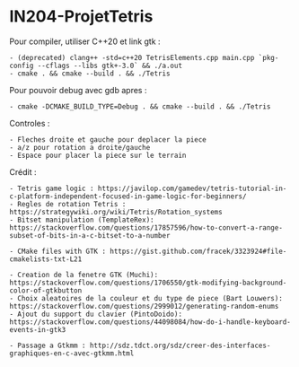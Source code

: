 # IN204-ProjetTetris

Pour compiler, utiliser C++20 et link gtk :

    - (deprecated) clang++ -std=c++20 TetrisElements.cpp main.cpp `pkg-config --cflags --libs gtk+-3.0` && ./a.out
    - cmake . && cmake --build . && ./Tetris

Pour pouvoir debug avec gdb apres :

    - cmake -DCMAKE_BUILD_TYPE=Debug . && cmake --build . && ./Tetris


Controles :

    - Fleches droite et gauche pour deplacer la piece
    - a/z pour rotation a droite/gauche
    - Espace pour placer la piece sur le terrain


Crédit : 

    - Tetris game logic : https://javilop.com/gamedev/tetris-tutorial-in-c-platform-independent-focused-in-game-logic-for-beginners/
    - Regles de rotation Tetris : https://strategywiki.org/wiki/Tetris/Rotation_systems
    - Bitset manipulation (TemplateRex): https://stackoverflow.com/questions/17857596/how-to-convert-a-range-subset-of-bits-in-a-c-bitset-to-a-number

    - CMake files with GTK : https://gist.github.com/fracek/3323924#file-cmakelists-txt-L21

    - Creation de la fenetre GTK (Muchi): https://stackoverflow.com/questions/1706550/gtk-modifying-background-color-of-gtkbutton
    - Choix aleatoires de la couleur et du type de piece (Bart Louwers): https://stackoverflow.com/questions/2999012/generating-random-enums
    - Ajout du support du clavier (PintoDoido): https://stackoverflow.com/questions/44098084/how-do-i-handle-keyboard-events-in-gtk3

    - Passage a Gtkmm : http://sdz.tdct.org/sdz/creer-des-interfaces-graphiques-en-c-avec-gtkmm.html
